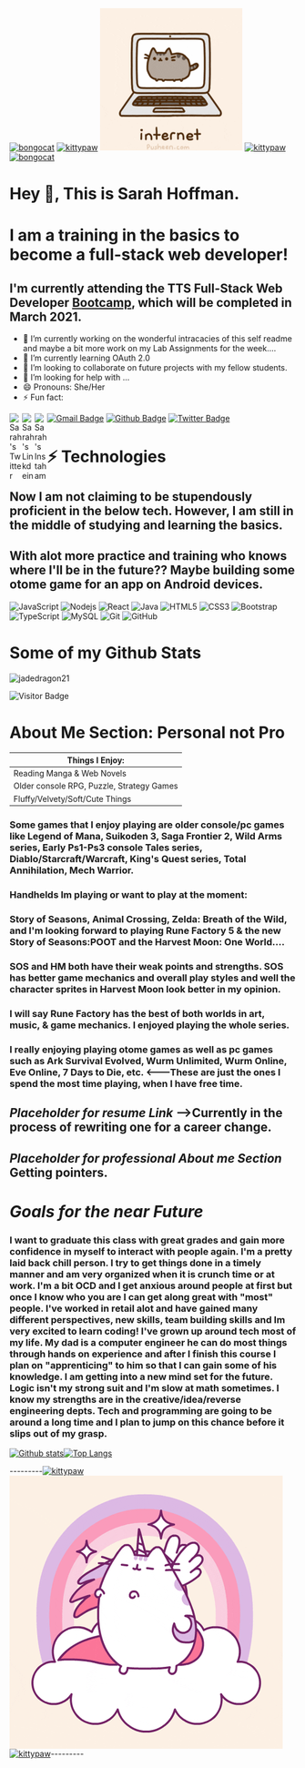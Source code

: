 [![bongocat](https://emoji.gg/assets/emoji/5180_bongocat.gif)](https://emoji.gg/emoji/5180_bongocat)
<a href="https://emoji.gg/emoji/5753_kittypaw"><img src="https://emoji.gg/assets/emoji/5753_kittypaw.gif" width="64px" height="64px" alt="kittypaw"></a>
![PusheenNet](resources/pusheennet.gif)
<a href="https://emoji.gg/emoji/5753_kittypaw"><img src="https://emoji.gg/assets/emoji/5753_kittypaw.gif" width="64px" height="64px" alt="kittypaw"></a>
[![bongocat](https://emoji.gg/assets/emoji/5180_bongocat.gif)](https://emoji.gg/emoji/5180_bongocat)


# Hey 👋, This is Sarah Hoffman. 
# I am a training in the basics to become a full-stack web developer!

## I'm currently attending the TTS Full-Stack Web Developer [Bootcamp](https://codeshv.com/), which will be completed in March 2021.


- 🔭 I’m currently working on the wonderful intracacies of this self readme and maybe a bit more work on my Lab Assignments for the week....
- 🌱 I’m currently learning OAuth 2.0
- 👯 I’m looking to collaborate on future projects with my fellow students.
- 🤔 I’m looking for help with ...
- 😄 Pronouns: She/Her
- ⚡ Fun fact:

[![Gmail Badge](https://img.shields.io/badge/-jadedragonwest26@gmail.com-c14438?style=flat-square&logo=Gmail&logoColor=white&link=mailto:jadedragonwest26@gmail.com)](mailto:jadedragonwest26@gmail.com)
[![Github Badge](https://img.shields.io/badge/-jadedragon21-grey?style=flat&logo=github&logoColor=white&link=https://github.com/jadedragon21/)](https://www.github.com/jadedragon21/) [![Twitter Badge](https://img.shields.io/badge/-jadedragon_21-00acee?style=flat&logo=twitter&logoColor=white&link=https://twitter.com/jadedragon_21/)](https://www.twitter.com/jadedragon_21/) <a href="https://twitter.com/jadedragon_21" target="_blank" rel="nofollow"><img align="left" alt="Sarah's Twitter" width="22px" src="https://cdn.jsdelivr.net/npm/simple-icons@v3/icons/twitter.svg" /></a><a href="https://www.linkedin.com/in/sarah-hoffman-01637a94" target="_blank" rel="nofollow"><img align="left" alt="Sarah's Linkdein" width="22px" src="https://cdn.jsdelivr.net/npm/simple-icons@v3/icons/linkedin.svg" /></a><a href="https://www.instagram.com/sarah.e.hoffman.58" target="_blank" rel="nofollow"><img align="left" alt="Sarah's Instaham" width="22px" src="https://cdn.jsdelivr.net/npm/simple-icons@v3/icons/instagram.svg" /></a>





# ⚡ Technologies

## Now I am not claiming to be stupendously proficient in the below tech. However, I am still in the middle of studying and learning the basics.
## With alot more practice and training who knows where I'll be in the future?? Maybe building some otome game for an app on Android devices.


![JavaScript](https://img.shields.io/badge/-JavaScript-black?style=flat-square&logo=javascript)
![Nodejs](https://img.shields.io/badge/-Nodejs-black?style=flat-square&logo=Node.js)
![React](https://img.shields.io/badge/-React-black?style=flat-square&logo=react)
![Java](https://img.shields.io/badge/-java-E34A86?style=flat-square&logo=java)
![HTML5](https://img.shields.io/badge/-HTML5-E34F26?style=flat-square&logo=html5&logoColor=white)
![CSS3](https://img.shields.io/badge/-CSS3-1572B6?style=flat-square&logo=css3)
![Bootstrap](https://img.shields.io/badge/-Bootstrap-563D7C?style=flat-square&logo=bootstrap)
![TypeScript](https://img.shields.io/badge/-TypeScript-007ACC?style=flat-square&logo=typescript)
![MySQL](https://img.shields.io/badge/-MySQL-black?style=flat-square&logo=mysql)
![Git](https://img.shields.io/badge/-Git-black?style=flat-square&logo=git)
![GitHub](https://img.shields.io/badge/-GitHub-181717?style=flat-square&logo=github)


# Some of my Github Stats

<p align=left> <img src=https://komarev.com/ghpvc/?username=jadedragon21 alt=jadedragon21 /> </p>

![Visitor Badge](https://visitor-badge.laobi.icu/badge?page_id=jadedragon21.jadedragon21)


# About Me Section: Personal not Pro

Things I Enjoy: | 
--------------------------------------------------------------------------------------------------|
Reading Manga & Web Novels | 
Older console RPG, Puzzle, Strategy Games | 
Fluffy/Velvety/Soft/Cute Things | 

### Some games that I enjoy playing are older console/pc games like Legend of Mana, Suikoden 3, Saga Frontier 2, Wild Arms series, Early Ps1-Ps3 console Tales series, Diablo/Starcraft/Warcraft, King's Quest series, Total Annihilation, Mech Warrior.

### Handhelds Im playing or want to play at the moment:

### Story of Seasons, Animal Crossing, Zelda: Breath of the Wild, and I'm looking forward to playing Rune Factory 5 & the new Story of Seasons:POOT and the Harvest Moon: One World....

### SOS and HM both have their weak points and strengths. SOS has better game mechanics and overall play styles and well the character sprites in Harvest Moon look better in my opinion. 

### I will say Rune Factory has the best of both worlds in art, music, & game mechanics. I enjoyed playing the whole series.

### I really enjoying playing otome games as well as pc games such as Ark Survival Evolved, Wurm Unlimited, Wurm Online, Eve Online, 7 Days to Die, etc. <---These are just the ones I spend the most time playing, when I have free time.
 

## *Placeholder for resume Link* -->Currently in the process of rewriting one for a career change.

## *Placeholder for professional About me Section* Getting pointers.

# _**Goals for the near Future**_

### I want to graduate this class with great grades and gain more confidence in myself to interact with people again. I'm a pretty laid back chill person. I try to get things done in a timely manner and am very organized when it is crunch time or at work. I'm a bit OCD and I get anxious around people at first but once I know who you are I can get along great with "most" people. I've worked in retail alot and have gained many different perspectives, new skills, team building skills and Im very excited to learn coding! I've grown up around tech most of my life. My dad is a computer engineer he can do most things through hands on experience and after I finish this course I plan on "apprenticing" to him so that I can gain some of his knowledge. I am getting into a new mind set for the future. Logic isn't my strong suit and I'm slow at math sometimes. I know my strengths are in the creative/idea/reverse engineering depts.  Tech and programming are going to be around a long time and I plan to jump on this chance before it slips out of my grasp.


[![Github stats](https://github-readme-stats.vercel.app/api?username=jadedragon21&count_private=true&show_icons=true&theme=bear)](https://github.com/jadedragon21/github-readme-stats)[![Top Langs](https://github-readme-stats.vercel.app/api/top-langs/?username=jadedragon21&layout=compact&theme=bear)](https://github.com/jadedragon21/github-readme-stats)


---------<a href="https://emoji.gg/emoji/5753_kittypaw"><img src="https://emoji.gg/assets/emoji/5753_kittypaw.gif" width="64px" height="64px" alt="kittypaw"></a><img align="center" src="resources/pusheenunicorn.gif" /><a href="https://emoji.gg/emoji/5753_kittypaw"><img src="https://emoji.gg/assets/emoji/5753_kittypaw.gif" width="64px" height="64px" alt="kittypaw"></a>---------


